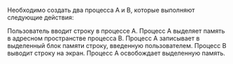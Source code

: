 Необходимо создать два процесса A и B, которые выполняют следующие действия:

Пользователь вводит строку в процессе А.
Процесс A выделяет память в адресном пространстве процесса B.
Процесс А записывает в выделенный блок памяти строку, введенную пользователем.
Процесс B выводит строку на экран.
Процесс А освобождает выделенную память.
